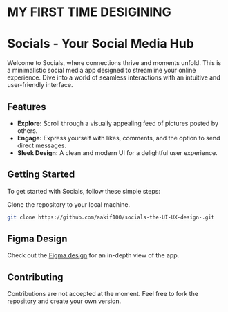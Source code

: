 # MY FIRST TIME DESIGINING 
# Socials - Your Social Media Hub

Welcome to Socials, where connections thrive and moments unfold. This is a minimalistic social media app designed to streamline your online experience. Dive into a world of seamless interactions with an intuitive and user-friendly interface.

## Features

- **Explore:** Scroll through a visually appealing feed of pictures posted by others.
- **Engage:** Express yourself with likes, comments, and the option to send direct messages.
- **Sleek Design:** A clean and modern UI for a delightful user experience.


## Getting Started

To get started with Socials, follow these simple steps:

 Clone the repository to your local machine.
   ```bash
   git clone https://github.com/aakif100/socials-the-UI-UX-design-.git
```

## Figma Design

Check out the [Figma design](https://www.figma.com/proto/918EJg8LohfsN9uuT2mN2t/Untitled?page-id=0%3A1&type=design&node-id=2-2&viewport=499%2C726%2C1.08&t=TD2aNiJZcBUevPWb-1&scaling=scale-down&mode=design) for an in-depth view of the app.


## Contributing

Contributions are not accepted at the moment. Feel free to fork the repository and create your own version.
